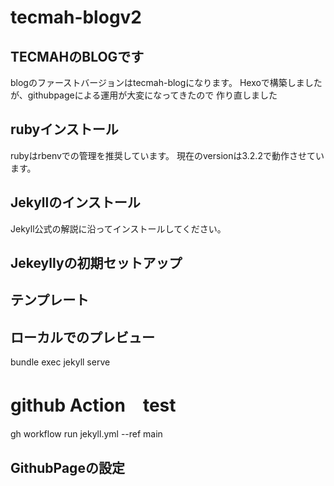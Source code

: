 # tecmah-blogv2

## TECMAHのBLOGです

blogのファーストバージョンはtecmah-blogになります。
Hexoで構築しましたが、githubpageによる運用が大変になってきたので
作り直しました

## rubyインストール

rubyはrbenvでの管理を推奨しています。
現在のversionは3.2.2で動作させています。

## Jekyllのインストール

Jekyll公式の解説に沿ってインストールしてください。

## Jekeyllyの初期セットアップ

## テンプレート

## ローカルでのプレビュー

bundle exec jekyll serve

# github Action　test

gh workflow run jekyll.yml --ref main

## GithubPageの設定

